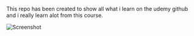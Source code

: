 This repo has been created to show all what i learn on the udemy github and i really learn alot from this course.



![Screenshot](screenshot/screenshot.png)

